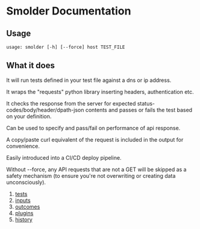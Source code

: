 Smolder Documentation
=====================

Usage
-----

```
usage: smolder [-h] [--force] host TEST_FILE
```

What it does
------------

It will run tests defined in your test file against a dns or ip address.

It wraps the "requests" python library inserting headers, authentication etc.

It checks the response from the server for expected status-codes/body/header/dpath-json
contents and passes or fails the test based on your definition.

Can be used to specify and pass/fail on performance of api response.

A copy/paste curl equivalent of the request is included in the output for
convenience.

Easily introduced into a CI/CD deploy pipeline.

Without --force, any API requests that are not a GET will be skipped as a safety
mechanism (to ensure you're not overwriting or creating data unconsciously).

1. [tests](tests.md)
2. [inputs](inputs.md)
3. [outcomes](outcomes.md)
4. [plugins](plugins.md)
5. [history](../HISTORY)
